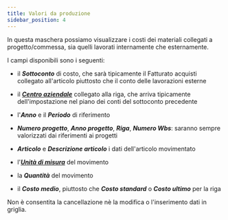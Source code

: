 ```yaml
---
title: Valori da produzione
sidebar_position: 4
---
```


In questa maschera possiamo visualizzare i costi dei materiali collegati a progetto/commessa, sia quelli lavorati internamente che esternamente.

I campi disponibili sono i seguenti:

- il ***Sottoconto*** di costo, che sarà tipicamente il Fatturato acquisti collegato all'articolo piuttosto che il conto delle lavorazioni esterne

- il [***Centro aziendale***](/docs/controlling/controlling-parametrization/controlling-specific-settings/cost-centers) collegato alla riga, che arriva tipicamente dell'impostazione nel piano dei conti del sottoconto precedente

- l'***Anno*** e il ***Periodo*** di riferimento

- ***Numero progetto***, ***Anno progetto***, ***Riga***, ***Numero Wbs***: saranno sempre valorizzati dai riferimenti ai progetti

- ***Articolo*** e ***Descrizione articolo*** i dati dell'articolo movimentato

- l'[***Unità di misura***](/docs/controlling/controlling-parametrization/controlling-specific-settings/measure-units) del movimento

- la ***Quantità*** del movimento

- il ***Costo medio***, piuttosto che ***Costo standard*** o ***Costo ultimo*** per la riga

Non è consentita la cancellazione nè la modifica o l'inserimento dati in griglia.
